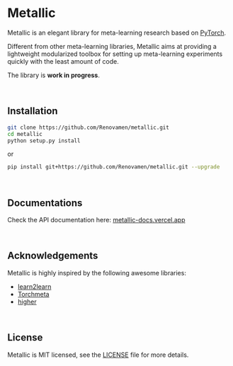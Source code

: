 # Metallic

Metallic is an elegant library for meta-learning research based on [PyTorch](https://github.com/pytorch/pytorch).

Different from other meta-learning libraries, Metallic aims at providing a lightweight modularized toolbox for setting up meta-learning experiments quickly with the least amount of code.

The library is **work in progress**.


&nbsp;

## Installation

```bash
git clone https://github.com/Renovamen/metallic.git
cd metallic
python setup.py install
```

or

```bash
pip install git+https://github.com/Renovamen/metallic.git --upgrade
```


&nbsp;

## Documentations

Check the API documentation here: [metallic-docs.vercel.app](https://metallic-docs.vercel.app)


&nbsp;

## Acknowledgements

Metallic is highly inspired by the following awesome libraries:

- [learn2learn](https://github.com/learnables/learn2learn)
- [Torchmeta](https://github.com/tristandeleu/pytorch-meta)
- [higher](https://github.com/facebookresearch/higher)

&nbsp;

## License

Metallic is MIT licensed, see the [LICENSE](LICENSE) file for more details.
